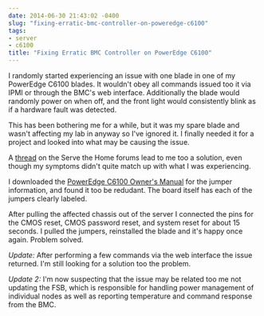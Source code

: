 ```yaml
---
date: 2014-06-30 21:43:02 -0400
slug: "fixing-erratic-bmc-controller-on-poweredge-c6100"
tags:
- server
- c6100
title: "Fixing Erratic BMC Controller on PowerEdge C6100"
---
```


I randomly started experiencing an issue with one blade in one of my PowerEdge
C6100 blades. It wouldn't obey all commands issued too it via IPMI or through
the BMC's web interface. Additionally the blade would randomly power on when
off, and the front light would consistently blink as if a hardware fault was
detected.

This has been bothering me for a while, but it was my spare blade and wasn't
affecting my lab in anyway so I've ignored it. I finally needed it for a
project and looked into what may be causing the issue.

A [thread][1] on the Serve the Home forums lead to me too a solution, even
though my symptoms didn't quite match up with what I was experiencing.

I downloaded the [PowerEdge C6100 Owner's Manual][2] for the jumper
information, and found it too be redudant. The board itself has each of the
jumpers clearly labeled.

After pulling the affected chassis out of the server I connected the pins for
the CMOS reset, CMOS password reset, and system reset for about 15 seconds. I
pulled the jumpers, reinstalled the blade and it's happy once again. Problem
solved.

*Update:* After performing a few commands via the web interface the issue
returned. I'm still looking for a solution too the problem.

*Update 2:* I'm now suspecting that the issue may be related too me not
updating the FSB, which is responsible for handling power management of
individual nodes as well as reporting temperature and command response from the
BMC.

[1]: http://forums.servethehome.com/index.php?threads/dell-c6100-anyone-brick-a-board-yet.1448/
[2]: http://ftp.dell.com/Manuals/all-products/esuprt_ser_stor_net/esuprt_cloud_products/poweredge-c6100_Owner%27s%20Manual_en-us.pdf
